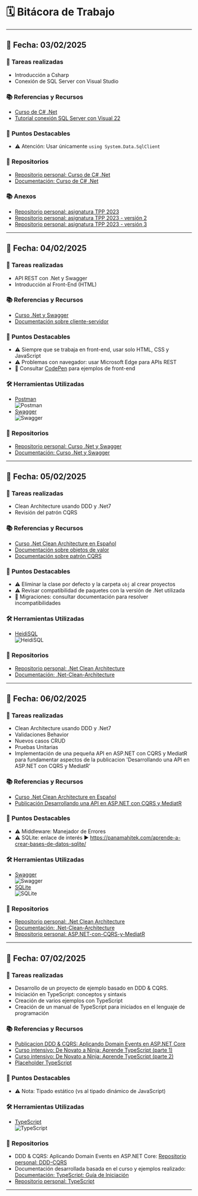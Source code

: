 # 🗓️ Bitácora de Trabajo

---

## 📅 Fecha: 03/02/2025

### 🔧 **Tareas realizadas**
- Introducción a Csharp  
- Conexión de SQL Server con Visual Studio  

### 📚 **Referencias y Recursos**
- [Curso de C# .Net](https://www.youtube.com/playlist?list=PLWYKfSbdsjJgCXQ_Y_d76x-v9hR8Tr_1v)  
- [Tutorial conexión SQL Server con Visual 22](https://www.youtube.com/watch?v=ef3xgtZDqHw)  

### 🚩 **Puntos Destacables**
- ⚠️ Atención: Usar únicamente `using System.Data.SqlClient`  

### 📂 **Repositorios**
- [Repositorio personal: Curso de C# .Net](https://github.com/giramos/CSharp)  
- [Documentación: Curso de C# .Net](https://github.com/giramos/CSharp/blob/master/Doc/FundamentosCSharp.pdf)  

### 📚 **Anexos**
- [Repositorio personal: asignatura TPP 2023](https://github.com/giramos/TecPP)  
- [Repositorio personal: asignatura TPP 2023 - versión 2](https://github.com/giramos/TPP_2023)  
- [Repositorio personal: asignatura TPP 2023 - versión 3](https://github.com/giramos/TPP)  

---

## 📅 Fecha: 04/02/2025

### 🔧 **Tareas realizadas**
- API REST con .Net y Swagger  
- Introducción al Front-End (HTML)  

### 📚 **Referencias y Recursos**
- [Curso .Net y Swagger](https://www.youtube.com/watch?v=LaXmyHsXfYo)  
- [Documentación sobre cliente-servidor](https://jarroba.com/cliente-servidor-peticion-del-cliente/)  

### 🚩 **Puntos Destacables**
- ⚠️ Siempre que se trabaja en front-end, usar solo HTML, CSS y JavaScript  
- ⚠️ Problemas con navegador: usar Microsoft Edge para APIs REST  
- 📖 Consultar [CodePen](https://codepen.io) para ejemplos de front-end  

### 🛠️ **Herramientas Utilizadas**
- [Postman](https://www.postman.com/)  
  ![Postman](https://mms.businesswire.com/media/20230322005274/en/761650/2/postman-logo-vert-2018.jpg)  
- [Swagger](https://swagger.io/)  
  ![Swagger](https://upload.wikimedia.org/wikipedia/commons/a/ab/Swagger-logo.png)  

### 📂 **Repositorios**
- [Repositorio personal: Curso .Net y Swagger](https://github.com/giramos/.NET-Swagger?tab=readme-ov-file)  
- [Documentación: Curso .Net y Swagger](https://github.com/giramos/.NET-Swagger/blob/master/Doc/.Net.pdf)  

---

## 📅 Fecha: 05/02/2025

### 🔧 **Tareas realizadas**
- Clean Architecture usando DDD y .Net7  
- Revisión del patrón CQRS  

### 📚 **Referencias y Recursos**
- [Curso .Net Clean Architecture en Español](https://www.youtube.com/playlist?list=PLOnQtvVd3KIRVH8jk8mEyGaYD-wua5sXC)  
- [Documentación sobre objetos de valor](https://learn.microsoft.com/es-es/dotnet/architecture/microservices/microservice-ddd-cqrs-patterns/implement-value-objects)  
- [Documentación sobre patrón CQRS](https://learn.microsoft.com/es-es/azure/architecture/patterns/cqrs)  

### 🚩 **Puntos Destacables**
- ⚠️ Eliminar la clase por defecto y la carpeta `obj` al crear proyectos  
- ⚠️ Revisar compatibilidad de paquetes con la versión de .Net utilizada  
- 📖 Migraciones: consultar documentación para resolver incompatibilidades  

### 🛠️ **Herramientas Utilizadas**
- [HeidiSQL](https://www.heidisql.com/)  
  ![HeidiSQL](https://a.fsdn.com/allura/s/heidisql/icon?fe010ebbc69330c8446c6e28fb21c4c973bd2204c5f4c1bb0afcee5b9e1b9903?&w=148)  

### 📂 **Repositorios**
- [Repositorio personal: .Net Clean Architecture](https://github.com/giramos/.Net-Clean-Architecture)  
- [Documentación: .Net-Clean-Architecture](https://github.com/giramos/.Net-Clean-Architecture/blob/master/Doc/Clean%20Architecture%20.Net.pdf)  

---

## 📅 Fecha: 06/02/2025

### 🔧 **Tareas realizadas**
- Clean Architecture usando DDD y .Net7
- Validaciones Behavior
- Nuevos casos CRUD
- Pruebas Unitarias
- Implementación de una pequeña API en ASP.NET con CQRS y MediatR para fundamentar aspectos de la publicacion 'Desarrollando una API en ASP.NET con CQRS y MediatR'

### 📚 **Referencias y Recursos**
- [Curso .Net Clean Architecture en Español](https://www.youtube.com/playlist?list=PLOnQtvVd3KIRVH8jk8mEyGaYD-wua5sXC)
- [Publicación Desarrollando una API en ASP.NET con CQRS y MediatR](https://dev.to/isaacojeda/parte-1-cqrs-y-mediatr-implementando-cqrs-en-aspnet-56oe)

### 🚩 **Puntos Destacables**
- ⚠️ Middleware: Manejador de Errores
- ⚠️ SQLite: enlace de interés ▶️ https://panamahitek.com/aprende-a-crear-bases-de-datos-sqlite/ 

### 🛠️ **Herramientas Utilizadas**
- [Swagger](https://swagger.io/)  
  ![Swagger](https://upload.wikimedia.org/wikipedia/commons/a/ab/Swagger-logo.png)
- [SQLite](https://www.sqlite.org/)  
  ![SQLite](https://www.sqlite.org/images/sqlite370_banner.svg)  

### 📂 **Repositorios**
- [Repositorio personal: .Net Clean Architecture](https://github.com/giramos/.Net-Clean-Architecture)  
- [Documentación: .Net-Clean-Architecture](https://github.com/giramos/.Net-Clean-Architecture/blob/master/Doc/Clean%20Architecture%20.Net.pdf)
- [Repositorio personal: ASP.NET-con-CQRS-y-MediatR](https://github.com/giramos/ASP.NET-con-CQRS-y-MediatR.git)
  
---

## 📅 Fecha: 07/02/2025

### 🔧 **Tareas realizadas**
- Desarrollo de un proyecto de ejemplo basado en DDD & CQRS. 
- Iniciación en TypeScript: conceptos y sintaxis
- Creación de varios ejemplos con TypeScript
- Creación de un manual de TypeScript para iniciados en el lenguaje de programación 

### 📚 **Referencias y Recursos**
- [Publicacion DDD & CQRS: Aplicando Domain Events en ASP.NET Core](https://dev.to/isaacojeda/ddd-cqrs-aplicando-domain-events-en-aspnet-core-o6n)
- [Curso intensivo: De Novato a Ninja: Aprende TypeScript (parte 1)](https://www.youtube.com/watch?v=fUgxxhI_bvc)
- [Curso intensivo: De Novato a Ninja: Aprende TypeScript (parte 2)](https://www.youtube.com/watch?v=L1ZSk-vPVKI)
- [Placeholder TypeScript](https://www.typescriptlang.org/play/?#code/MYewdgzgLgBGIFsBGAnApgLhtFBLMA5jALwwDkAsrgQK5oA2ZQA)

### 🚩 **Puntos Destacables**
- ⚠️ Nota: Tipado estático (vs al tipado dinámico de JavaScript)

### 🛠️ **Herramientas Utilizadas**
- [TypeScript](https://www.typescriptlang.org/)  
  ![TypeScript](https://upload.wikimedia.org/wikipedia/commons/thumb/4/4c/Typescript_logo_2020.svg/240px-Typescript_logo_2020.svg.png)

### 📂 **Repositorios**
- DDD & CQRS: Aplicando Domain Events en ASP.NET Core: [Repositorio personal: DDD-CQRS](https://github.com/giramos/DDD-CQRS)  
- Documentación desarrollada basada en el curso y ejemplos realizado: [Documentación: TypeScript: Guía de Iniciación](https://github.com/giramos/TypeScript/blob/master/Doc/TypeScript.pdf)
- [Repositorio personal: TypeScript](https://github.com/giramos/TypeScript)
  
---